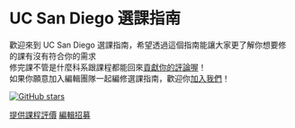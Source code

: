 # UC San Diego 選課指南
歡迎來到 UC San Diego 選課指南，希望透過這個指南能讓大家更了解你想要修的課有沒有符合你的需求  
修完課不管是什麼科系跟課程都能回來[貢獻你的評論喔](https://forms.gle/pnvXEYjoiaEem1dN6)！  
如果你願意加入編輯團隊一起編修選課指南，歡迎你[加入我們](https://forms.gle/iWNEzrevyEEuryUX9)！  

[![GitHub stars](https://img.shields.io/github/stars/Dawson-ma/UCSD-Course-Review.svg?style=social&label=Star)](https://github.com/Dawson-ma/UCSD-Course-Review)

[提供課程評價](https://forms.gle/pnvXEYjoiaEem1dN6) [編輯招募](https://forms.gle/iWNEzrevyEEuryUX9)
